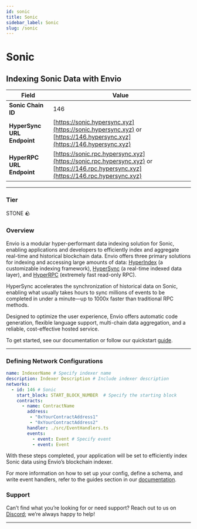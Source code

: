 ```yaml
---
id: sonic
title: Sonic
sidebar_label: Sonic
slug: /sonic
---
```


# Sonic

## Indexing Sonic Data with Envio

| **Field**                     | **Value**                                                                                          |
|-------------------------------|----------------------------------------------------------------------------------------------------|
| **Sonic Chain ID**     | 146                                                                                            |
| **HyperSync URL Endpoint**    | [https://sonic.hypersync.xyz](https://sonic.hypersync.xyz) or [https://146.hypersync.xyz](https://146.hypersync.xyz) |
| **HyperRPC URL Endpoint**     | [https://sonic.rpc.hypersync.xyz](https://sonic.rpc.hypersync.xyz) or [https://146.rpc.hypersync.xyz](https://146.rpc.hypersync.xyz) |

---

### Tier

STONE 🪨

### Overview

Envio is a modular hyper-performant data indexing solution for Sonic, enabling applications and developers to efficiently index and aggregate real-time and historical blockchain data. Envio offers three primary solutions for indexing and accessing large amounts of data: [HyperIndex](/docs/HyperIndex/overview) (a customizable indexing framework), [HyperSync](/docs/HyperSync/overview) (a real-time indexed data layer), and [HyperRPC](/docs/HyperRPC/overview-hyperrpc) (extremely fast read-only RPC).

HyperSync accelerates the synchronization of historical data on Sonic, enabling what usually takes hours to sync millions of events to be completed in under a minute—up to 1000x faster than traditional RPC methods.

Designed to optimize the user experience, Envio offers automatic code generation, flexible language support, multi-chain data aggregation, and a reliable, cost-effective hosted service.

To get started, see our documentation or follow our quickstart [guide](/docs/HyperIndex/contract-import).

---

### Defining Network Configurations

```yaml
name: IndexerName # Specify indexer name
description: Indexer Description # Include indexer description
networks:
  - id: 146 # Sonic  
    start_block: START_BLOCK_NUMBER  # Specify the starting block
    contracts:
      - name: ContractName
        address:
         - "0xYourContractAddress1"
         - "0xYourContractAddress2"
        handler: ./src/EventHandlers.ts
        events:
          - event: Event # Specify event
          - event: Event
```

With these steps completed, your application will be set to efficiently index Sonic data using Envio’s blockchain indexer.

For more information on how to set up your config, define a schema, and write event handlers, refer to the guides section in our [documentation](/docs/HyperIndex/configuration-file).

### Support

Can’t find what you’re looking for or need support? Reach out to us on [Discord](https://discord.com/invite/Q9qt8gZ2fX); we’re always happy to help!

---
